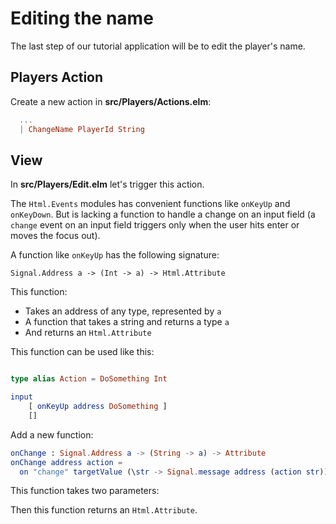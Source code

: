 
# Editing the name

The last step of our tutorial application will be to edit the player's name.

## Players Action

Create a new action in __src/Players/Actions.elm__:

```elm
  ...
  | ChangeName PlayerId String
```

## View

In __src/Players/Edit.elm__ let's trigger this action.

The `Html.Events` modules has convenient functions like `onKeyUp` and `onKeyDown`. But is lacking a function to handle a change on an input field (a `change` event on an input field triggers only when the user hits enter or moves the focus out).

A function like `onKeyUp` has the following signature:

```
Signal.Address a -> (Int -> a) -> Html.Attribute
```

This function:

- Takes an address of any type, represented by `a`
- A function that takes a string and returns a type `a`
- And returns an `Html.Attribute`

This function can be used like this:

```elm

type alias Action = DoSomething Int

input
    [ onKeyUp address DoSomething ]
    []
```






Add a new function:

```elm
onChange : Signal.Address a -> (String -> a) -> Attribute
onChange address action =
  on "change" targetValue (\str -> Signal.message address (action str))
```

This function takes two parameters:



Then this function returns an `Html.Attribute`.
